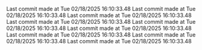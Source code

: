  
Last commit made at Tue 02/18/2025 16:10:33.48 
Last commit made at Tue 02/18/2025 16:10:33.48 
Last commit made at Tue 02/18/2025 16:10:33.48 
Last commit made at Tue 02/18/2025 16:10:33.48 
Last commit made at Tue 02/18/2025 16:10:33.48 
Last commit made at Tue 02/18/2025 16:10:33.48 
Last commit made at Tue 02/18/2025 16:10:33.48 
Last commit made at Tue 02/18/2025 16:10:33.48 
Last commit made at Tue 02/18/2025 16:10:33.48 
